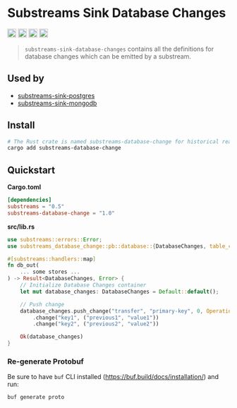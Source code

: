 # Substreams Sink Database Changes

[<img alt="github" src="https://img.shields.io/badge/Github-substreams.database-8da0cb?style=for-the-badge&logo=github" height="20">](https://github.com/streamingfast/substreams-sink-database-changes)
[<img alt="crates.io" src="https://img.shields.io/crates/v/substreams-database-change.svg?style=for-the-badge&color=fc8d62&logo=rust" height="20">](https://crates.io/crates/substreams-database-change)
[<img alt="docs.rs" src="https://img.shields.io/badge/docs.rs-substreams.database-66c2a5?style=for-the-badge&labelColor=555555&logo=docs.rs" height="20">](https://docs.rs/substreams-database-change)
[<img alt="GitHub Workflow Status" src="https://img.shields.io/github/actions/workflow/status/streamingfast/substreams-sink-database-changes/ci.yml?branch=develop&style=for-the-badge" height="20">](https://github.com/streamingfast/substreams-sink-database-changes/actions?query=branch%3Adevelop)

> `substreams-sink-database-changes` contains all the definitions for database changes which can be emitted by a substream.

## Used by

- [substreams-sink-postgres](https://github.com/streamingfast/substreams-sink-postgres)
- [substreams-sink-mongodb](https://github.com/streamingfast/substreams-sink-mongodb)

## Install

```bash
# The Rust crate is named substreams-database-change for historical reasons
cargo add substreams-database-change
```

## Quickstart

**Cargo.toml**

```toml
[dependencies]
substreams = "0.5"
substreams-database-change = "1.0"
```

**src/lib.rs**

```rust
use substreams::errors::Error;
use substreams_database_change::pb::database::{DatabaseChanges, table_change::Operation};

#[substreams::handlers::map]
fn db_out(
    ... some stores ...
) -> Result<DatabaseChanges, Error> {
    // Initialize Database Changes container
    let mut database_changes: DatabaseChanges = Default::default();

    // Push change
    database_changes.push_change("transfer", "primary-key", 0, Operation::Create)
        .change("key1", ("previous1", "value1"))
        .change("key2", ("previous2", "value2"))

    Ok(database_changes)
}
```

### Re-generate Protobuf

Be sure to have `buf` CLI installed (https://buf.build/docs/installation/) and run:

```bash
buf generate proto
```
